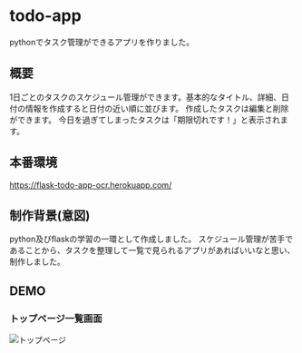 # todo-app
pythonでタスク管理ができるアプリを作りました。

## 概要
1日ごとのタスクのスケジュール管理ができます。基本的なタイトル、詳細、日付の情報を作成すると日付の近い順に並びます。
作成したタスクは編集と削除ができます。
今日を過ぎてしまったタスクは「期限切れです！」と表示されます。

## 本番環境
https://flask-todo-app-ocr.herokuapp.com/

## 制作背景(意図)
python及びflaskの学習の一環として作成しました。
スケジュール管理が苦手であることから、タスクを整理して一覧で見られるアプリがあればいいなと思い、制作しました。

## DEMO
### トップページ一覧画面
![トップページ](https://gyazo.com/8a3ef6feb8e8eee5631b21d6a0618b8a)

